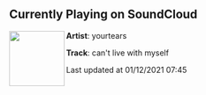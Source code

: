 ## Currently Playing on SoundCloud

[<img align="left" width="100" src="https://i1.sndcdn.com/artworks-zMnUQoM20y4XhoWw-T0vt4Q-t50x50.jpg">](https://soundcloud.com/notyourtears/cant-live-with-myself?in=notyourtears/sets/2018-2020www)

**Artist**: yourtears 

**Track**: can't live with myself

Last updated at 01/12/2021 07:45

